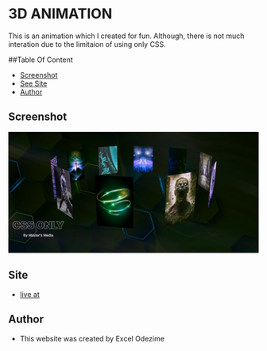 # 3D ANIMATION
This is an animation which I created for fun. Although, there is not much interation due to the limitaion of using only CSS.

##Table Of Content
- [Screenshot](#screenshot)
- [See Site](#Site)
- [Author](#author)
  
## Screenshot
  ![view](screenshot.jpg)

## Site
   - [live at](https://master-x2000.github.io/3D-Animation/)

## Author
- This website was created by Excel Odezime

